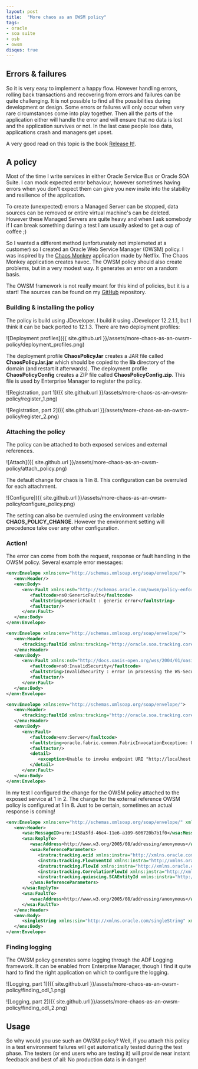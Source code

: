 ```yaml
---
layout: post
title:  "More chaos as an OWSM policy"
tags:
- oracle
- soa suite
- osb
- owsm
disqus: true
---
```

## Errors & failures

So it is very easy to implement a happy flow. However handling errors, rolling back transactions and recovering from errors and failures can be quite challenging. It is not possible to find all the possibilities during development or design. Some errors or failures will only occur when very rare circumstances come into play together. Then all the parts of the application either will handle the error and will ensure that no data is lost and the application survives or not. In the last case people lose data, applications crash and managers get upset.

A very good read on this topic is the book [Release It!](https://pragprog.com/book/mnee/release-it).

## A policy

Most of the time I write services in either Oracle Service Bus or Oracle SOA Suite. I can mock expected error behaviour, however sometimes having errors when you don't expect them can give you new insite into the stability and resilience of the application.

To create (unexpected) errors a Managed Server can be stopped, data sources can be removed or entire virtual machine's can be deleted. However these Managed Servers are quite heavy and when I ask somebody if I can break something during a test I am usually asked to get a cup of coffee ;)

So I wanted a different method (unfortunately not implemeted at a customer) so I created an Oracle Web Service Manager (OWSM) policy. I was inspired by the [Chaos Monkey](http://techblog.netflix.com/2012/07/chaos-monkey-released-into-wild.html) application made by Netflix. The Chaos Monkey application creates havoc. The OWSM policy should also create problems, but in a very modest way. It generates an error on a random basis.

The OWSM framework is not really meant for this kind of policies, but it is a start! The sources can be found on my [GitHub](https://github.com/ninckblokje/ChaosPolicy) repository.

### Building & installing the policy

The policy is build using JDeveloper. I build it using JDeveloper 12.2.1.1, but I think it can be back ported to 12.1.3. There are two deployment profiles:

![Deployment profiles]({{ site.github.url }}/assets/more-chaos-as-an-owsm-policy/deployment_profiles.png)

The deployment profile **ChaosPolicyJar** creates a JAR file called **ChaosPolicyJar.jar** which should be copied to the **lib** directory of the domain (and restart it afterwards). The deployment profile **ChaosPolicyConfig** creates a ZIP file called **ChaosPolicyConfig.zip**. This file is used by Enterprise Manager to register the policy.

![Registration, part 1]({{ site.github.url }}/assets/more-chaos-as-an-owsm-policy/register_1.png)

![Registration, part 2]({{ site.github.url }}/assets/more-chaos-as-an-owsm-policy/register_2.png)

### Attaching the policy

The policy can be attached to both exposed services and external references.

![Attach]({{ site.github.url }}/assets/more-chaos-as-an-owsm-policy/attach_policy.png)

The default change for chaos is 1 in 8. This configuration can be overruled for each attachment.

![Configure]({{ site.github.url }}/assets/more-chaos-as-an-owsm-policy/configure_policy.png)

The setting can also be overruled using the environment variable **CHAOS_POLICY_CHANGE**. However the environment setting will precedence take over any other configuration.

### Action!

The error can come from both the request, response or fault handling in the OWSM policy. Several example error messages:

~~~~~~~~xml
<env:Envelope xmlns:env="http://schemas.xmlsoap.org/soap/envelope/">
   <env:Header/>
   <env:Body>
      <env:Fault xmlns:ns0="http://schemas.oracle.com/owsm/policy-enforcement-2007-06">
         <faultcode>ns0:GenericFault</faultcode>
         <faultstring>GenericFault : generic error</faultstring>
         <faultactor/>
      </env:Fault>
   </env:Body>
</env:Envelope>
~~~~~~~~

~~~~~~~~xml
<env:Envelope xmlns:env="http://schemas.xmlsoap.org/soap/envelope/">
   <env:Header>
      <tracking:faultId xmlns:tracking="http://oracle.soa.tracking.core.TrackingProperty">20004</tracking:faultId>
   </env:Header>
   <env:Body>
      <env:Fault xmlns:ns0="http://docs.oasis-open.org/wss/2004/01/oasis-200401-wss-wssecurity-secext-1.0.xsd">
         <faultcode>ns0:InvalidSecurity</faultcode>
         <faultstring>InvalidSecurity : error in processing the WS-Security security header</faultstring>
         <faultactor/>
      </env:Fault>
   </env:Body>
</env:Envelope>
~~~~~~~~

~~~~~~~~xml
<env:Envelope xmlns:env="http://schemas.xmlsoap.org/soap/envelope/">
   <env:Header>
      <tracking:faultId xmlns:tracking="http://oracle.soa.tracking.core.TrackingProperty">20005</tracking:faultId>
   </env:Header>
   <env:Body>
      <env:Fault>
         <faultcode>env:Server</faultcode>
         <faultstring>oracle.fabric.common.FabricInvocationException: Unable to invoke endpoint URI "http://localhost:7101/soa-infra/services/default/EchoService!1.0*soa_997fd0ad-3705-4398-b013-12a7bbb2f092/EchoService" successfully due to: oracle.fabric.common.PolicyEnforcementException: 1719cae2-f632-49ea-934a-e874ee6c8c36</faultstring>
         <faultactor/>
         <detail>
            <exception>Unable to invoke endpoint URI "http://localhost:7101/soa-infra/services/default/EchoService!1.0*soa_997fd0ad-3705-4398-b013-12a7bbb2f092/EchoService" successfully due to: oracle.fabric.common.PolicyEnforcementException: 1719cae2-f632-49ea-934a-e874ee6c8c36</exception>
         </detail>
      </env:Fault>
   </env:Body>
</env:Envelope>
~~~~~~~~

In my test I configured the change for the OWSM policy attached to the exposed service at 1 in 2. The change for the external reference OWSM policy is configured at 1 in 8. Just to be certain, sometimes an actual response is coming!

~~~~~~~~xml
<env:Envelope xmlns:env="http://schemas.xmlsoap.org/soap/envelope/" xmlns:wsa="http://www.w3.org/2005/08/addressing">
   <env:Header>
      <wsa:MessageID>urn:1458a3fd-46e4-11e6-a109-606720b7b1f0</wsa:MessageID>
      <wsa:ReplyTo>
         <wsa:Address>http://www.w3.org/2005/08/addressing/anonymous</wsa:Address>
         <wsa:ReferenceParameters>
            <instra:tracking.ecid xmlns:instra="http://xmlns.oracle.com/sca/tracking/1.0">6ebb4c8b-2228-4c1c-a509-56f87aa45bcd-0000027f</instra:tracking.ecid>
            <instra:tracking.FlowEventId xmlns:instra="http://xmlns.oracle.com/sca/tracking/1.0">30391</instra:tracking.FlowEventId>
            <instra:tracking.FlowId xmlns:instra="http://xmlns.oracle.com/sca/tracking/1.0">30033</instra:tracking.FlowId>
            <instra:tracking.CorrelationFlowId xmlns:instra="http://xmlns.oracle.com/sca/tracking/1.0">0000LNMfc0pDg^WzLwyGOA1NWec400000Z</instra:tracking.CorrelationFlowId>
            <instra:tracking.quiescing.SCAEntityId xmlns:instra="http://xmlns.oracle.com/sca/tracking/1.0">10004</instra:tracking.quiescing.SCAEntityId>
         </wsa:ReferenceParameters>
      </wsa:ReplyTo>
      <wsa:FaultTo>
         <wsa:Address>http://www.w3.org/2005/08/addressing/anonymous</wsa:Address>
      </wsa:FaultTo>
   </env:Header>
   <env:Body>
      <singleString xmlns:sin="http://xmlns.oracle.com/singleString" xmlns="http://xmlns.oracle.com/singleString">test</singleString>
   </env:Body>
</env:Envelope>
~~~~~~~~

### Finding logging

The OWSM policy generates some logging through the ADF Logging framework. It can be enabled from Enterprise Manager, though I find it quite hard to find the right application on which to configure the logging.

![Logging, part 1]({{ site.github.url }}/assets/more-chaos-as-an-owsm-policy/finding_odl_1.png)

![Logging, part 2]({{ site.github.url }}/assets/more-chaos-as-an-owsm-policy/finding_odl_2.png)

## Usage

So why would you use such an OWSM policy? Well, if you attach this policy in a test environment failures will get automatically tested during the test phase. The testers (or end users who are testing it) will provide near instant feedback and best of all: No production data is in danger!